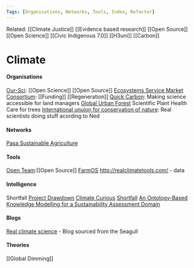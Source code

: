```yaml
---
Tags: [Organisations, Networks, Tools, Index, Refactor]
---
```

Related: [[Climate Justice]] [[Evidence based research]] [[Open Source]] [[Open Science]] [[Civic Indigenous 7.0]] [[H3uni]] [[Carbon]]

# Climate

#### Organisations
[Our-Sci](https://www.our-sci.net/): [[Open Science]] [[Open Source]]
[Ecosystems Service Market Consortium](https://ecosystemservicesmarket.org/): [[Funding]] [[Regeneration]]
[Quick Carbon](https://www.quickcarbon.org/): Making science accessible for land managers
[Global Urban Forest](https://globalurbanforest.com.au/) Scientific Plant Health Care for trees
[International unuion for conservation of nature](https://www.iucn.org/pt): Real scientists doing stuff acording to Ned

#### Networks
[Pasa Sustainable Agriculture](https://pasafarming.org/)

#### Tools
[Open Team](https://openteam.community/):[[Open Source]]
[FarmOS](https://farmos.org/) 
http://realclimatetools.com/ - data

#### Intelligence
Shortfall
[Project Drawdown](https://www.drawdown.org/)
[Climate Curious](wwwclimatecurious.com)
[Shortfall](https://shortfall.blog/the-deep-optimism-manifesto-262f273c919d)
[An Ontology-Based Knowledge Modelling for a Sustainability Assessment Domain](https://www.mdpi.com/2071-1050/10/2/300/htm)

#### Blogs
[Real climate science](https://realclimatescience.com/2020/01/peer-reviewed-ignorance-and-hearsay/) - Blog sourced from the Seagull

#### Theories
[[Global Dimming]]